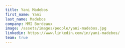 ```yaml
---
title: Yani Madebos
first_name: Yani
last_name: Madebos
company: MMI Bordeaux
image: /assets/images/people/yani-madebos.jpg
linkedin: https://www.linkedin.com/in/yani-madebos/
team: true
---
```

